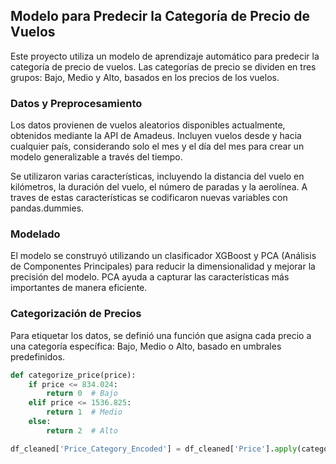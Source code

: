## Modelo para Predecir la Categoría de Precio de Vuelos

Este proyecto utiliza un modelo de aprendizaje automático para predecir la categoría de precio de vuelos. Las categorías de precio se dividen en tres grupos: Bajo, Medio y Alto, basados en los precios de los vuelos.

### Datos y Preprocesamiento

Los datos provienen de vuelos aleatorios disponibles actualmente, obtenidos mediante la API de Amadeus. Incluyen vuelos desde y hacia cualquier país, considerando solo el mes y el día del mes para crear un modelo generalizable a través del tiempo.

Se utilizaron varias características, incluyendo la distancia del vuelo en kilómetros, la duración del vuelo, el número de paradas y la aerolínea. A traves de  estas características se codificaron nuevas variables con pandas.dummies.

### Modelado

El modelo se construyó utilizando un clasificador XGBoost y PCA (Análisis de Componentes Principales) para reducir la dimensionalidad y mejorar la precisión del modelo. PCA ayuda a capturar las características más importantes de manera eficiente.

### Categorización de Precios

Para etiquetar los datos, se definió una función que asigna cada precio a una categoría específica: Bajo, Medio o Alto, basado en umbrales predefinidos.

```python
def categorize_price(price):
    if price <= 834.024:
        return 0  # Bajo
    elif price <= 1536.825:
        return 1  # Medio
    else:
        return 2  # Alto

df_cleaned['Price_Category_Encoded'] = df_cleaned['Price'].apply(categorize_price)
